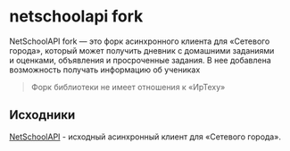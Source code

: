 # netschoolapi fork

NetSchoolAPI fork — это форк асинхронного клиента для «Сетевого города», который может получить дневник с домашними заданиями и оценками, объявления и просроченные задания. В нее добавлена возможность получать информацию об учениках

> Форк библиотеки не имеет отношения к «ИрТеху»

## Исходники

[NetSchoolAPI](https://github.com/nm17/netschoolapi) - исходный асинхронный клиент для «Сетевого города».
